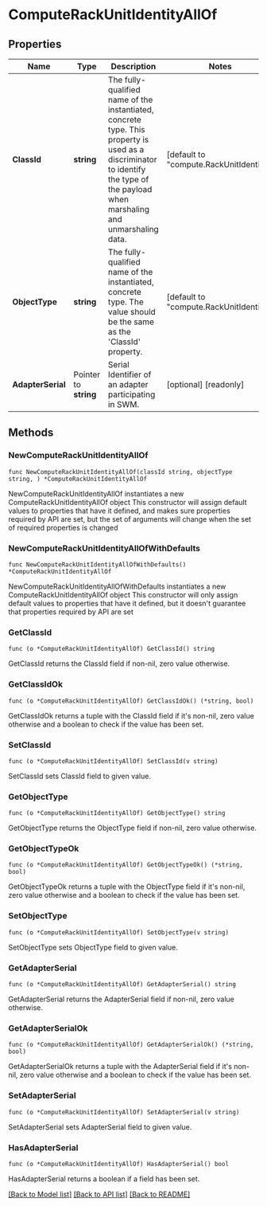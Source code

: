 # ComputeRackUnitIdentityAllOf

## Properties

Name | Type | Description | Notes
------------ | ------------- | ------------- | -------------
**ClassId** | **string** | The fully-qualified name of the instantiated, concrete type. This property is used as a discriminator to identify the type of the payload when marshaling and unmarshaling data. | [default to "compute.RackUnitIdentity"]
**ObjectType** | **string** | The fully-qualified name of the instantiated, concrete type. The value should be the same as the &#39;ClassId&#39; property. | [default to "compute.RackUnitIdentity"]
**AdapterSerial** | Pointer to **string** | Serial Identifier of an adapter participating in SWM. | [optional] [readonly] 

## Methods

### NewComputeRackUnitIdentityAllOf

`func NewComputeRackUnitIdentityAllOf(classId string, objectType string, ) *ComputeRackUnitIdentityAllOf`

NewComputeRackUnitIdentityAllOf instantiates a new ComputeRackUnitIdentityAllOf object
This constructor will assign default values to properties that have it defined,
and makes sure properties required by API are set, but the set of arguments
will change when the set of required properties is changed

### NewComputeRackUnitIdentityAllOfWithDefaults

`func NewComputeRackUnitIdentityAllOfWithDefaults() *ComputeRackUnitIdentityAllOf`

NewComputeRackUnitIdentityAllOfWithDefaults instantiates a new ComputeRackUnitIdentityAllOf object
This constructor will only assign default values to properties that have it defined,
but it doesn't guarantee that properties required by API are set

### GetClassId

`func (o *ComputeRackUnitIdentityAllOf) GetClassId() string`

GetClassId returns the ClassId field if non-nil, zero value otherwise.

### GetClassIdOk

`func (o *ComputeRackUnitIdentityAllOf) GetClassIdOk() (*string, bool)`

GetClassIdOk returns a tuple with the ClassId field if it's non-nil, zero value otherwise
and a boolean to check if the value has been set.

### SetClassId

`func (o *ComputeRackUnitIdentityAllOf) SetClassId(v string)`

SetClassId sets ClassId field to given value.


### GetObjectType

`func (o *ComputeRackUnitIdentityAllOf) GetObjectType() string`

GetObjectType returns the ObjectType field if non-nil, zero value otherwise.

### GetObjectTypeOk

`func (o *ComputeRackUnitIdentityAllOf) GetObjectTypeOk() (*string, bool)`

GetObjectTypeOk returns a tuple with the ObjectType field if it's non-nil, zero value otherwise
and a boolean to check if the value has been set.

### SetObjectType

`func (o *ComputeRackUnitIdentityAllOf) SetObjectType(v string)`

SetObjectType sets ObjectType field to given value.


### GetAdapterSerial

`func (o *ComputeRackUnitIdentityAllOf) GetAdapterSerial() string`

GetAdapterSerial returns the AdapterSerial field if non-nil, zero value otherwise.

### GetAdapterSerialOk

`func (o *ComputeRackUnitIdentityAllOf) GetAdapterSerialOk() (*string, bool)`

GetAdapterSerialOk returns a tuple with the AdapterSerial field if it's non-nil, zero value otherwise
and a boolean to check if the value has been set.

### SetAdapterSerial

`func (o *ComputeRackUnitIdentityAllOf) SetAdapterSerial(v string)`

SetAdapterSerial sets AdapterSerial field to given value.

### HasAdapterSerial

`func (o *ComputeRackUnitIdentityAllOf) HasAdapterSerial() bool`

HasAdapterSerial returns a boolean if a field has been set.


[[Back to Model list]](../README.md#documentation-for-models) [[Back to API list]](../README.md#documentation-for-api-endpoints) [[Back to README]](../README.md)


